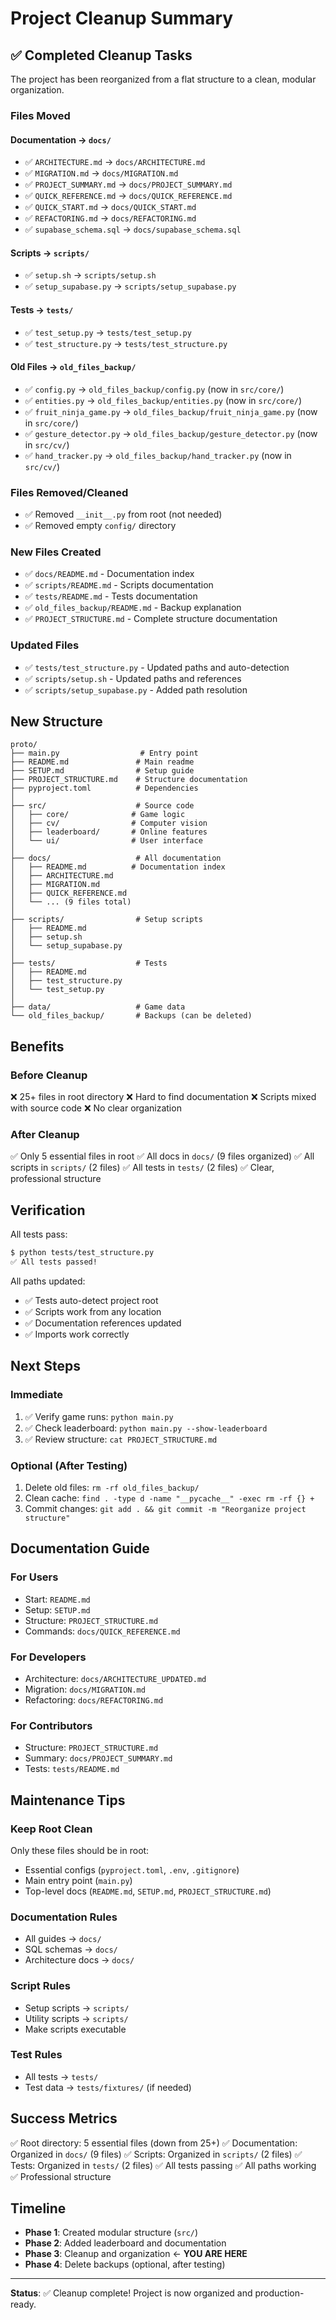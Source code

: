 # Project Cleanup Summary

## ✅ Completed Cleanup Tasks

The project has been reorganized from a flat structure to a clean, modular organization.

### Files Moved

#### Documentation → `docs/`
- ✅ `ARCHITECTURE.md` → `docs/ARCHITECTURE.md`
- ✅ `MIGRATION.md` → `docs/MIGRATION.md`
- ✅ `PROJECT_SUMMARY.md` → `docs/PROJECT_SUMMARY.md`
- ✅ `QUICK_REFERENCE.md` → `docs/QUICK_REFERENCE.md`
- ✅ `QUICK_START.md` → `docs/QUICK_START.md`
- ✅ `REFACTORING.md` → `docs/REFACTORING.md`
- ✅ `supabase_schema.sql` → `docs/supabase_schema.sql`

#### Scripts → `scripts/`
- ✅ `setup.sh` → `scripts/setup.sh`
- ✅ `setup_supabase.py` → `scripts/setup_supabase.py`

#### Tests → `tests/`
- ✅ `test_setup.py` → `tests/test_setup.py`
- ✅ `test_structure.py` → `tests/test_structure.py`

#### Old Files → `old_files_backup/`
- ✅ `config.py` → `old_files_backup/config.py` (now in `src/core/`)
- ✅ `entities.py` → `old_files_backup/entities.py` (now in `src/core/`)
- ✅ `fruit_ninja_game.py` → `old_files_backup/fruit_ninja_game.py` (now in `src/core/`)
- ✅ `gesture_detector.py` → `old_files_backup/gesture_detector.py` (now in `src/cv/`)
- ✅ `hand_tracker.py` → `old_files_backup/hand_tracker.py` (now in `src/cv/`)

### Files Removed/Cleaned
- ✅ Removed `__init__.py` from root (not needed)
- ✅ Removed empty `config/` directory

### New Files Created
- ✅ `docs/README.md` - Documentation index
- ✅ `scripts/README.md` - Scripts documentation
- ✅ `tests/README.md` - Tests documentation
- ✅ `old_files_backup/README.md` - Backup explanation
- ✅ `PROJECT_STRUCTURE.md` - Complete structure documentation

### Updated Files
- ✅ `tests/test_structure.py` - Updated paths and auto-detection
- ✅ `scripts/setup.sh` - Updated paths and references
- ✅ `scripts/setup_supabase.py` - Added path resolution

## New Structure

```
proto/
├── main.py                  # Entry point
├── README.md               # Main readme
├── SETUP.md                # Setup guide
├── PROJECT_STRUCTURE.md    # Structure documentation
├── pyproject.toml          # Dependencies
│
├── src/                    # Source code
│   ├── core/              # Game logic
│   ├── cv/                # Computer vision
│   ├── leaderboard/       # Online features
│   └── ui/                # User interface
│
├── docs/                   # All documentation
│   ├── README.md          # Documentation index
│   ├── ARCHITECTURE.md
│   ├── MIGRATION.md
│   ├── QUICK_REFERENCE.md
│   └── ... (9 files total)
│
├── scripts/                # Setup scripts
│   ├── README.md
│   ├── setup.sh
│   └── setup_supabase.py
│
├── tests/                  # Tests
│   ├── README.md
│   ├── test_structure.py
│   └── test_setup.py
│
├── data/                   # Game data
└── old_files_backup/       # Backups (can be deleted)
```

## Benefits

### Before Cleanup
❌ 25+ files in root directory
❌ Hard to find documentation
❌ Scripts mixed with source code
❌ No clear organization

### After Cleanup
✅ Only 5 essential files in root
✅ All docs in `docs/` (9 files organized)
✅ All scripts in `scripts/` (2 files)
✅ All tests in `tests/` (2 files)
✅ Clear, professional structure

## Verification

All tests pass:
```bash
$ python tests/test_structure.py
✅ All tests passed!
```

All paths updated:
- ✅ Tests auto-detect project root
- ✅ Scripts work from any location
- ✅ Documentation references updated
- ✅ Imports work correctly

## Next Steps

### Immediate
1. ✅ Verify game runs: `python main.py`
2. ✅ Check leaderboard: `python main.py --show-leaderboard`
3. ✅ Review structure: `cat PROJECT_STRUCTURE.md`

### Optional (After Testing)
1. Delete old files: `rm -rf old_files_backup/`
2. Clean cache: `find . -type d -name "__pycache__" -exec rm -rf {} +`
3. Commit changes: `git add . && git commit -m "Reorganize project structure"`

## Documentation Guide

### For Users
- Start: `README.md`
- Setup: `SETUP.md`
- Structure: `PROJECT_STRUCTURE.md`
- Commands: `docs/QUICK_REFERENCE.md`

### For Developers
- Architecture: `docs/ARCHITECTURE_UPDATED.md`
- Migration: `docs/MIGRATION.md`
- Refactoring: `docs/REFACTORING.md`

### For Contributors
- Structure: `PROJECT_STRUCTURE.md`
- Summary: `docs/PROJECT_SUMMARY.md`
- Tests: `tests/README.md`

## Maintenance Tips

### Keep Root Clean
Only these files should be in root:
- Essential configs (`pyproject.toml`, `.env`, `.gitignore`)
- Main entry point (`main.py`)
- Top-level docs (`README.md`, `SETUP.md`, `PROJECT_STRUCTURE.md`)

### Documentation Rules
- All guides → `docs/`
- SQL schemas → `docs/`
- Architecture docs → `docs/`

### Script Rules
- Setup scripts → `scripts/`
- Utility scripts → `scripts/`
- Make scripts executable

### Test Rules
- All tests → `tests/`
- Test data → `tests/fixtures/` (if needed)

## Success Metrics

✅ Root directory: 5 essential files (down from 25+)
✅ Documentation: Organized in `docs/` (9 files)
✅ Scripts: Organized in `scripts/` (2 files)
✅ Tests: Organized in `tests/` (2 files)
✅ All tests passing
✅ All paths working
✅ Professional structure

## Timeline

- **Phase 1**: Created modular structure (`src/`)
- **Phase 2**: Added leaderboard and documentation
- **Phase 3**: Cleanup and organization ← **YOU ARE HERE**
- **Phase 4**: Delete backups (optional, after testing)

---

**Status**: ✅ Cleanup complete! Project is now organized and production-ready.
